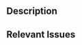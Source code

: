 ## Description

<!--
Describe what this change is, and why it was made.
-->

## Relevant Issues

<!--
We highly recommend linking to an issue that has been approved by a maintainer, or making one yourself before opening a PR.

This is important, as a topic that is not approved by a maintainer may not be added.

Link the issue by typing: "Closes #<number>" (e.g. "Closes #0" to close issue 0).
-->
